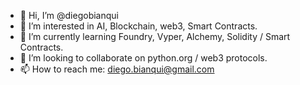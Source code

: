 - 👋 Hi, I’m @diegobianqui
- 👀 I’m interested in AI, Blockchain, web3, Smart Contracts.
- 🌱 I’m currently learning Foundry, Vyper, Alchemy, Solidity / Smart Contracts.
- 💞️ I’m looking to collaborate on python.org / web3 protocols.
- 📫 How to reach me: diego.bianqui@gmail.com

<!---
diegobianqui/diegobianqui is a ✨ special ✨ repository because its `README.md` (this file) appears on your GitHub profile.
You can click the Preview link to take a look at your changes.
--->
